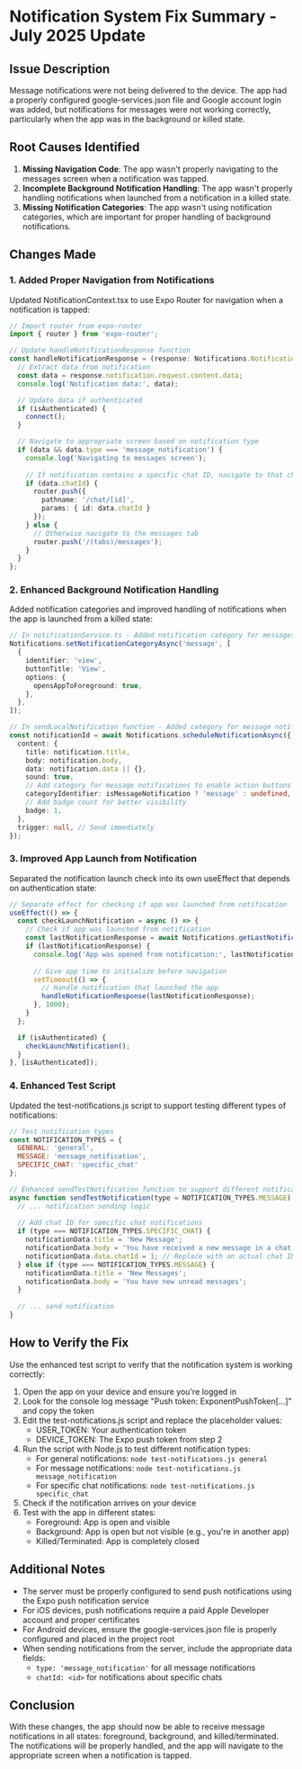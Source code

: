 # Notification System Fix Summary - July 2025 Update

## Issue Description
Message notifications were not being delivered to the device. The app had a properly configured google-services.json file and Google account login was added, but notifications for messages were not working correctly, particularly when the app was in the background or killed state.

## Root Causes Identified
1. **Missing Navigation Code**: The app wasn't properly navigating to the messages screen when a notification was tapped.
2. **Incomplete Background Notification Handling**: The app wasn't properly handling notifications when launched from a notification in a killed state.
3. **Missing Notification Categories**: The app wasn't using notification categories, which are important for proper handling of background notifications.

## Changes Made

### 1. Added Proper Navigation from Notifications
Updated NotificationContext.tsx to use Expo Router for navigation when a notification is tapped:

```typescript
// Import router from expo-router
import { router } from 'expo-router';

// Update handleNotificationResponse function
const handleNotificationResponse = (response: Notifications.NotificationResponse) => {
  // Extract data from notification
  const data = response.notification.request.content.data;
  console.log('Notification data:', data);

  // Update data if authenticated
  if (isAuthenticated) {
    connect();
  }

  // Navigate to appropriate screen based on notification type
  if (data && data.type === 'message_notification') {
    console.log('Navigating to messages screen');
    
    // If notification contains a specific chat ID, navigate to that chat
    if (data.chatId) {
      router.push({
        pathname: '/chat/[id]',
        params: { id: data.chatId }
      });
    } else {
      // Otherwise navigate to the messages tab
      router.push('/(tabs)/messages');
    }
  }
};
```

### 2. Enhanced Background Notification Handling
Added notification categories and improved handling of notifications when the app is launched from a killed state:

```typescript
// In notificationService.ts - Added notification category for messages
Notifications.setNotificationCategoryAsync('message', [
  {
    identifier: 'view',
    buttonTitle: 'View',
    options: {
      opensAppToForeground: true,
    },
  },
]);

// In sendLocalNotification function - Added category for message notifications
const notificationId = await Notifications.scheduleNotificationAsync({
  content: {
    title: notification.title,
    body: notification.body,
    data: notification.data || {},
    sound: true,
    // Add category for message notifications to enable action buttons
    categoryIdentifier: isMessageNotification ? 'message' : undefined,
    // Add badge count for better visibility
    badge: 1,
  },
  trigger: null, // Send immediately
});
```

### 3. Improved App Launch from Notification
Separated the notification launch check into its own useEffect that depends on authentication state:

```typescript
// Separate effect for checking if app was launched from notification
useEffect(() => {
  const checkLaunchNotification = async () => {
    // Check if app was launched from notification
    const lastNotificationResponse = await Notifications.getLastNotificationResponseAsync();
    if (lastNotificationResponse) {
      console.log('App was opened from notification:', lastNotificationResponse);
      
      // Give app time to initialize before navigation
      setTimeout(() => {
        // Handle notification that launched the app
        handleNotificationResponse(lastNotificationResponse);
      }, 1000);
    }
  };

  if (isAuthenticated) {
    checkLaunchNotification();
  }
}, [isAuthenticated]);
```

### 4. Enhanced Test Script
Updated the test-notifications.js script to support testing different types of notifications:

```javascript
// Test notification types
const NOTIFICATION_TYPES = {
  GENERAL: 'general',
  MESSAGE: 'message_notification',
  SPECIFIC_CHAT: 'specific_chat'
};

// Enhanced sendTestNotification function to support different notification types
async function sendTestNotification(type = NOTIFICATION_TYPES.MESSAGE) {
  // ... notification sending logic
  
  // Add chat ID for specific chat notifications
  if (type === NOTIFICATION_TYPES.SPECIFIC_CHAT) {
    notificationData.title = 'New Message';
    notificationData.body = 'You have received a new message in a chat';
    notificationData.data.chatId = 1; // Replace with an actual chat ID
  } else if (type === NOTIFICATION_TYPES.MESSAGE) {
    notificationData.title = 'New Messages';
    notificationData.body = 'You have new unread messages';
  }
  
  // ... send notification
}
```

## How to Verify the Fix
Use the enhanced test script to verify that the notification system is working correctly:

1. Open the app on your device and ensure you're logged in
2. Look for the console log message "Push token: ExponentPushToken[...]" and copy the token
3. Edit the test-notifications.js script and replace the placeholder values:
   - USER_TOKEN: Your authentication token
   - DEVICE_TOKEN: The Expo push token from step 2
4. Run the script with Node.js to test different notification types:
   - For general notifications: `node test-notifications.js general`
   - For message notifications: `node test-notifications.js message_notification`
   - For specific chat notifications: `node test-notifications.js specific_chat`
5. Check if the notification arrives on your device
6. Test with the app in different states:
   - Foreground: App is open and visible
   - Background: App is open but not visible (e.g., you're in another app)
   - Killed/Terminated: App is completely closed

## Additional Notes
- The server must be properly configured to send push notifications using the Expo push notification service
- For iOS devices, push notifications require a paid Apple Developer account and proper certificates
- For Android devices, ensure the google-services.json file is properly configured and placed in the project root
- When sending notifications from the server, include the appropriate data fields:
  - `type: 'message_notification'` for all message notifications
  - `chatId: <id>` for notifications about specific chats

## Conclusion
With these changes, the app should now be able to receive message notifications in all states: foreground, background, and killed/terminated. The notifications will be properly handled, and the app will navigate to the appropriate screen when a notification is tapped.